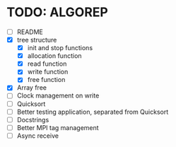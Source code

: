 # TODO: ALGOREP

- [ ] README
- [x] tree structure
  - [x] init and stop functions
  - [x] allocation function
  - [x] read function
  - [x] write function
  - [x] free function
- [x] Array free
- [ ] Clock management on write
- [ ] Quicksort
- [ ] Better testing application, separated from Quicksort
- [ ] Docstrings
- [ ] Better MPI tag management
- [ ] Async receive
